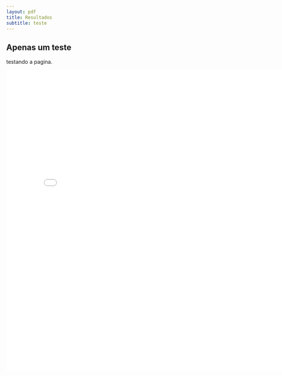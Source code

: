 ```yaml
---
layout: pdf
title: Resultados
subtitle: teste
---
```

## Apenas um teste
testando a pagina.

<embed src="pdfs/relatorio.pdf" type="application/pdf" width="800" height="800" />

